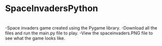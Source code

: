 # SpaceInvadersPython

#
-Space invaders game created using the Pygame library.
-Download all the files and run the main.py file to play.
-View the spaceinvaders.PNG file to see what the game looks like.

